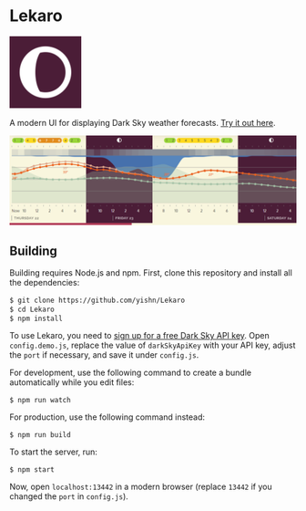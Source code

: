 # Lekaro

<img src="./logo.svg" width="126" height="126"/>

A modern UI for displaying Dark Sky weather forecasts.
[Try it out here](https://lekaro.yishn.uber.space).

![Screenshot](./screenshot.png)

## Building

Building requires Node.js and npm. First, clone this repository and install all
the dependencies:

```
$ git clone https://github.com/yishn/Lekaro
$ cd Lekaro
$ npm install
```

To use Lekaro, you need to
[sign up for a free Dark Sky API key](https://darksky.net/dev). Open
`config.demo.js`, replace the value of `darkSkyApiKey` with your API key, adjust
the `port` if necessary, and save it under `config.js`.

For development, use the following command to create a bundle automatically
while you edit files:

```
$ npm run watch
```

For production, use the following command instead:

```
$ npm run build
```

To start the server, run:

```
$ npm start
```

Now, open `localhost:13442` in a modern browser (replace `13442` if you changed
the `port` in `config.js`).
